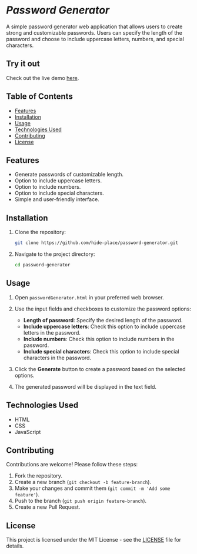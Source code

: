 # *Password Generator*

A simple password generator web application that allows users to create strong and customizable passwords. Users can specify the length of the password and choose to include uppercase letters, numbers, and special characters.

## Try it out

Check out the live demo [here](https://hide-place.github.io/password-generator/index.html).


## Table of Contents

- [Features](#features)
- [Installation](#installation)
- [Usage](#usage)
- [Technologies Used](#technologies-used)
- [Contributing](#contributing)
- [License](#license)

## Features

- Generate passwords of customizable length.
- Option to include uppercase letters.
- Option to include numbers.
- Option to include special characters.
- Simple and user-friendly interface.

## Installation

1. Clone the repository:

    ```sh
    git clone https://github.com/hide-place/password-generator.git
    ```

2. Navigate to the project directory:

    ```sh
    cd password-generator
    ```

## Usage

1. Open `passwordGenerator.html` in your preferred web browser.

2. Use the input fields and checkboxes to customize the password options:
    - **Length of password**: Specify the desired length of the password.
    - **Include uppercase letters**: Check this option to include uppercase letters in the password.
    - **Include numbers**: Check this option to include numbers in the password.
    - **Include special characters**: Check this option to include special characters in the password.

3. Click the **Generate** button to create a password based on the selected options.

4. The generated password will be displayed in the text field.

## Technologies Used

- HTML
- CSS
- JavaScript

## Contributing

Contributions are welcome! Please follow these steps:

1. Fork the repository.
2. Create a new branch (`git checkout -b feature-branch`).
3. Make your changes and commit them (`git commit -m 'Add some feature'`).
4. Push to the branch (`git push origin feature-branch`).
5. Create a new Pull Request.

## License

This project is licensed under the MIT License - see the [LICENSE](LICENSE.md) file for details.
